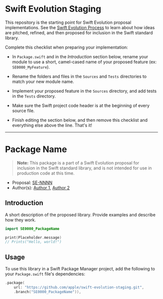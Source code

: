 # Swift Evolution Staging

This repository is the starting point for Swift Evolution proposal
implementations. See the [Swift Evolution Process][se-process] to learn about
how ideas are pitched, refined, and then proposed for inclusion in the Swift
standard library.

[se-process]: https://github.com/apple/swift-evolution/blob/master/process.md

Complete this checklist when preparing your implementation:
  
- In `Package.swift` and in the _Introduction_ section below, rename your module
  to use a short, camel-cased name of your proposed feature (ex: `SE0000_MyFeature`).
  
- Rename the folders and files in the `Sources` and `Tests` directories to match
  your new module name.
  
- Implement your proposed feature in the `Sources` directory, and add tests in
  the `Tests` directory.
  
- Make sure the Swift project code header is at the beginning of every source
  file.
  
- Finish editing the section below, and then remove this checklist and
  everything else above the line. That's it!

--------------------------------------------------------------------------------

# Package Name

> **Note:** This package is a part of a Swift Evolution proposal for
  inclusion in the Swift standard library, and is not intended for use in
  production code at this time.

* Proposal: [SE-NNNN](https://github.com/apple/swift-evolution/proposals/NNNN-filename.md)
* Author(s): [Author 1](https://github.com/author1), [Author 2](https://github.com/author1)


## Introduction

A short description of the proposed library. 
Provide examples and describe how they work.

```swift
import SE0000_PackageName

print(Placeholder.message)
// Prints("Hello, world!")
```


## Usage

To use this library in a Swift Package Manager project,
add the following to your `Package.swift` file's dependencies:

```swift
.package(
    url: "https://github.com/apple/swift-evolution-staging.git",
    .branch("SE0000_PackageName")),
```


